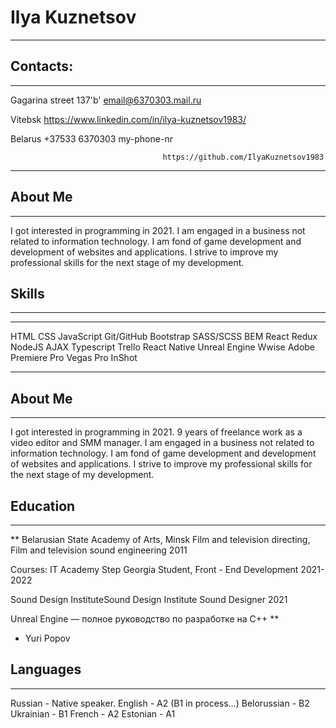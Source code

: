 # Ilya Kuznetsov

----------------



## Contacts:


- - - - - - - - - - - - - - -      - - - - - - - - - - - - - - - - - - - - - - - - - -

Gagarina street 137'b'                email@6370303.mail.ru

Vitebsk                             https://www.linkedin.com/in/ilya-kuznetsov1983/

Belarus                              +37533 6370303 my-phone-nr

                                      https://github.com/IlyaKuznetsov1983

- - - - - - - - - - - - - - -      - - - - - - - - - - - - - - - - - - - - - - - - - - 


## About Me
- - - - - - - - - - - - - - -      - - - - - - - - - - - - - - - - - - - - - - - - - - 
I got interested in programming in 2021. I am engaged in a business not related to information technology. I am fond of game development and development of websites and applications. I strive to improve my professional skills for the next stage of my development.

## Skills
- - - - - - - - - - - - - - -      - - - - - - - - - - - - - - - - - - - - - - - - - - 
***
HTML
CSS 
JavaScript 
Git/GitHub
Bootstrap
SASS/SCSS
BEM
React 
Redux
NodeJS
AJAX 
Typescript
Trello
React Native
Unreal Engine 
Wwise
Adobe Premiere Pro
Vegas Pro
InShot

***

## About Me
- - - - - - - - - - - - - - -      - - - - - - - - - - - - - - - - - - - - - - - - - - 
I got interested in programming in 2021. 9 years of freelance work as a video editor and SMM manager. I am engaged in a business not related to information technology. I am fond of game development and development of websites and applications. I strive to improve my professional skills for the next stage of my development.


## Education
- - - - - - - - - - - - - - -      - - - - - - - - - - - - - - - - - - - - - - - - - - 
** Belarusian State Academy of Arts, Minsk
Film and television directing,
Film and television sound engineering 2011

Courses: 
IT Academy Step Georgia
Student, Front - End Development 2021-2022


Sound Design InstituteSound Design Institute
Sound Designer 2021

Unreal Engine — полное руководство по разработке на С++ **
* Yuri Popov

## Languages
- - - - - - - - - - - - - - -      - - - - - - - - - - - - - - - - - - - - - - - - - - 
Russian - Native speaker.
English - A2 (B1 in process…)
Belorussian - B2
Ukrainian - B1
French - A2
Estonian - A1
